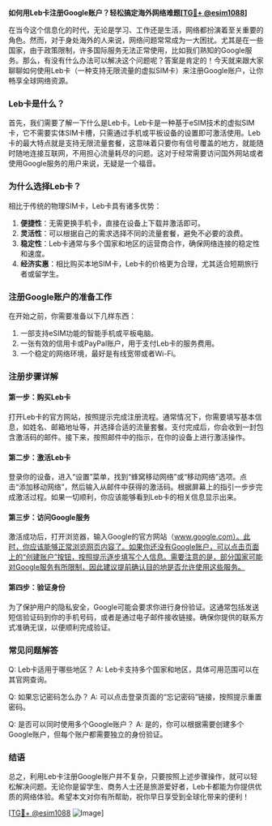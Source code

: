 **如何用Leb卡注册Google账户？轻松搞定海外网络难题[[TG💪+ @esim1088](https://t.me/s/esim1088)]**

在当今这个信息化的时代，无论是学习、工作还是生活，网络都扮演着至关重要的角色。然而，对于身处海外的人来说，网络问题常常成为一大困扰。尤其是在一些国家，由于政策限制，许多国际服务无法正常使用，比如我们熟知的Google服务。那么，有没有什么办法可以解决这个问题呢？答案是肯定的！今天就来跟大家聊聊如何使用Leb卡（一种支持无限流量的虚拟SIM卡）来注册Google账户，让你畅享全球网络资源。

### Leb卡是什么？

首先，我们需要了解一下什么是Leb卡。Leb卡是一种基于eSIM技术的虚拟SIM卡，它不需要实体SIM卡槽，只需通过手机或平板设备的设置即可激活使用。Leb卡的最大特点就是支持无限流量套餐，这意味着只要你有信号覆盖的地方，就能随时随地连接互联网，不用担心流量耗尽的问题。这对于经常需要访问国外网站或者使用Google服务的用户来说，无疑是一个福音。

### 为什么选择Leb卡？

相比于传统的物理SIM卡，Leb卡具有诸多优势：

1. **便捷性**：无需更换手机卡，直接在设备上下载并激活即可。
2. **灵活性**：可以根据自己的需求选择不同的流量套餐，避免不必要的浪费。
3. **稳定性**：Leb卡通常与多个国家和地区的运营商合作，确保网络连接的稳定性和速度。
4. **经济实惠**：相比购买本地SIM卡，Leb卡的价格更为合理，尤其适合短期旅行者或留学生。

### 注册Google账户的准备工作

在开始之前，你需要准备以下几样东西：

1. 一部支持eSIM功能的智能手机或平板电脑。
2. 一张有效的信用卡或PayPal账户，用于支付Leb卡的服务费用。
3. 一个稳定的网络环境，最好是有线宽带或者Wi-Fi。

### 注册步骤详解

#### 第一步：购买Leb卡

打开Leb卡的官方网站，按照提示完成注册流程。通常情况下，你需要填写基本信息，如姓名、邮箱地址等，并选择合适的流量套餐。支付完成后，你会收到一封包含激活码的邮件。接下来，按照邮件中的指示，在你的设备上进行激活操作。

#### 第二步：激活Leb卡

登录你的设备，进入“设置”菜单，找到“蜂窝移动网络”或“移动网络”选项。点击“添加移动网络”，然后输入从邮件中获得的激活码。根据屏幕上的指引一步步完成激活过程。如果一切顺利，你应该能够看到Leb卡的相关信息显示出来。

#### 第三步：访问Google服务

激活成功后，打开浏览器，输入Google的官方网站（www.google.com）。此时，你应该能够正常浏览网页内容了。如果你还没有Google账户，可以点击页面上的“创建账户”按钮，按照提示逐步填写个人信息。需要注意的是，部分国家可能对Google服务有所限制，因此建议提前确认目的地是否允许使用这些服务。

#### 第四步：验证身份

为了保护用户的隐私安全，Google可能会要求你进行身份验证。这通常包括发送短信验证码到你的手机号码，或者是通过电子邮件接收链接。确保你提供的联系方式准确无误，以便顺利完成验证。

### 常见问题解答

Q: Leb卡适用于哪些地区？
A: Leb卡支持多个国家和地区，具体可用范围可以在其官网查询。

Q: 如果忘记密码怎么办？
A: 可以点击登录页面的“忘记密码”链接，按照提示重置密码。

Q: 是否可以同时使用多个Google账户？
A: 是的，你可以根据需要创建多个Google账户，但每个账户都需要独立的身份验证。

### 结语

总之，利用Leb卡注册Google账户并不复杂，只要按照上述步骤操作，就可以轻松解决问题。无论你是留学生、商务人士还是旅游爱好者，Leb卡都能为你提供优质的网络体验。希望本文对你有所帮助，祝你早日享受到全球化带来的便利！

[[TG💪+ @esim1088](https://t.me/s/esim1088) ![Image](https://i.postimg.cc/4NQfJmqS/Snipaste-2025-05-13-00-14-12.png)]